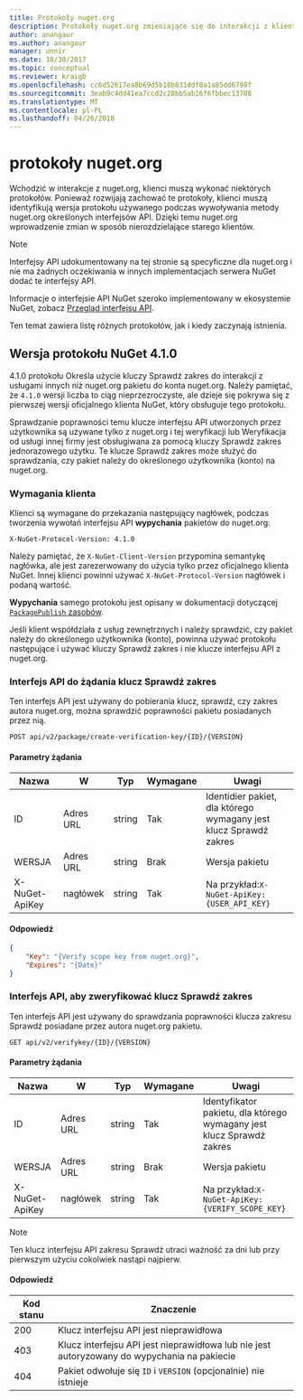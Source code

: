 ```yaml
---
title: Protokoły nuget.org
description: Protokoły nuget.org zmieniające się do interakcji z klientów NuGet.
author: anangaur
ms.author: anangaur
manager: unnir
ms.date: 10/30/2017
ms.topic: conceptual
ms.reviewer: kraigb
ms.openlocfilehash: cc6d52617ea8b69d5b18b831ddf8a1a85dd6798f
ms.sourcegitcommit: 3eab9c4dd41ea7ccd2c28bb5ab16f6fbbec13708
ms.translationtype: MT
ms.contentlocale: pl-PL
ms.lasthandoff: 04/26/2018
---
```

# <a name="nugetorg-protocols"></a>protokoły nuget.org

Wchodzić w interakcje z nuget.org, klienci muszą wykonać niektórych protokołów. Ponieważ rozwijają zachować te protokoły, klienci muszą identyfikują wersja protokołu używanego podczas wywoływania metody nuget.org określonych interfejsów API. Dzięki temu nuget.org wprowadzenie zmian w sposób nierozdzielające starego klientów.

> [!Note]
> Interfejsy API udokumentowany na tej stronie są specyficzne dla nuget.org i nie ma żadnych oczekiwania w innych implementacjach serwera NuGet dodać te interfejsy API. 

Informacje o interfejsie API NuGet szeroko implementowany w ekosystemie NuGet, zobacz [Przegląd interfejsu API](overview.md).

Ten temat zawiera listę różnych protokołów, jak i kiedy zaczynają istnienia.

## <a name="nuget-protocol-version-410"></a>Wersja protokołu NuGet 4.1.0

4.1.0 protokołu Określa użycie kluczy Sprawdź zakres do interakcji z usługami innych niż nuget.org pakietu do konta nuget.org. Należy pamiętać, że `4.1.0` wersji liczba to ciąg nieprzezroczyste, ale dzieje się pokrywa się z pierwszej wersji oficjalnego klienta NuGet, który obsługuje tego protokołu.

Sprawdzanie poprawności temu klucze interfejsu API utworzonych przez użytkownika są używane tylko z nuget.org i tej weryfikacji lub Weryfikacja od usługi innej firmy jest obsługiwana za pomocą kluczy Sprawdź zakres jednorazowego użytku. Te klucze Sprawdź zakres może służyć do sprawdzania, czy pakiet należy do określonego użytkownika (konto) na nuget.org.

### <a name="client-requirement"></a>Wymagania klienta

Klienci są wymagane do przekazania następujący nagłówek, podczas tworzenia wywołań interfejsu API **wypychania** pakietów do nuget.org:

    X-NuGet-Protocol-Version: 4.1.0

Należy pamiętać, że `X-NuGet-Client-Version` przypomina semantykę nagłówka, ale jest zarezerwowany do użycia tylko przez oficjalnego klienta NuGet. Innej klienci powinni używać `X-NuGet-Protocol-Version` nagłówek i podaną wartość.

**Wypychania** samego protokołu jest opisany w dokumentacji dotyczącej [ `PackagePublish` zasobów](package-publish-resource.md).

Jeśli klient współdziała z usług zewnętrznych i należy sprawdzić, czy pakiet należy do określonego użytkownika (konto), powinna używać protokołu następujące i używać kluczy Sprawdź zakres i nie klucze interfejsu API z nuget.org.

### <a name="api-to-request-a-verify-scope-key"></a>Interfejs API do żądania klucz Sprawdź zakres

Ten interfejs API jest używany do pobierania klucz, sprawdź, czy zakres autora nuget.org, można sprawdzić poprawności pakietu posiadanych przez nią.

    POST api/v2/package/create-verification-key/{ID}/{VERSION}

#### <a name="request-parameters"></a>Parametry żądania

Nazwa           | W     | Typ   | Wymagane | Uwagi
-------------- | ------ | ------ | -------- | -----
ID             | Adres URL    | string | Tak      | Identidier pakiet, dla którego wymagany jest klucz Sprawdź zakres
WERSJA        | Adres URL    | string | Brak       | Wersja pakietu
X-NuGet-ApiKey | nagłówek | string | Tak      | Na przykład:`X-NuGet-ApiKey: {USER_API_KEY}`

#### <a name="response"></a>Odpowiedź

```json
{
    "Key": "{Verify scope key from nuget.org}",
    "Expires": "{Date}"
}
```

### <a name="api-to-verify-the-verify-scope-key"></a>Interfejs API, aby zweryfikować klucz Sprawdź zakres

Ten interfejs API jest używany do sprawdzania poprawności klucza zakresu Sprawdź posiadane przez autora nuget.org pakietu.

    GET api/v2/verifykey/{ID}/{VERSION}

#### <a name="request-parameters"></a>Parametry żądania

Nazwa           | W     | Typ   | Wymagane | Uwagi
-------------  | ------ | ------ | -------- | -----
ID             | Adres URL    | string | Tak      | Identyfikator pakietu, dla którego wymagany jest klucz Sprawdź zakres
WERSJA        | Adres URL    | string | Brak       | Wersja pakietu
X-NuGet-ApiKey | nagłówek | string | Tak      | Na przykład:`X-NuGet-ApiKey: {VERIFY_SCOPE_KEY}`

> [!Note]
> Ten klucz interfejsu API zakresu Sprawdź utraci ważność za dni lub przy pierwszym użyciu cokolwiek nastąpi najpierw.

#### <a name="response"></a>Odpowiedź

Kod stanu | Znaczenie
----------- | -------
200         | Klucz interfejsu API jest nieprawidłowa
403         | Klucz interfejsu API jest nieprawidłowa lub nie jest autoryzowany do wypychania na pakiecie
404         | Pakiet odwołuje się `ID` i `VERSION` (opcjonalnie) nie istnieje
